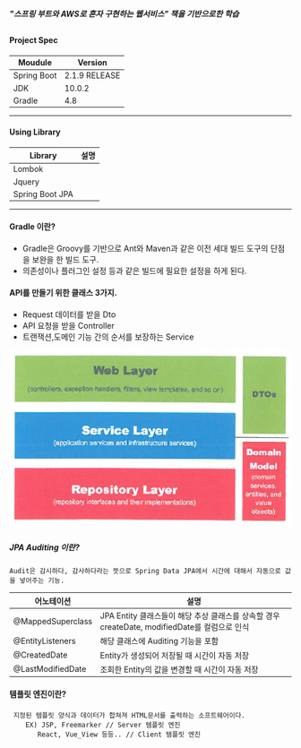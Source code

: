 ##### "스프링 부트와 AWS로 혼자 구현하는 웹서비스" 책을 기반으로한 학습
##
#### Project Spec
Moudule | Version
------------ | ------------- 
Spring Boot | 2.1.9 RELEASE
JDK | 10.0.2 
Gradle | 4.8

----
#### Using Library
Library | 설명
------------ | ------------- 
Lombok | 
Jquery | 
Spring Boot JPA | 

----
#### Gradle 이란?   
 - Gradle은 Groovy를 기반으로 Ant와 Maven과 같은 이전 세대 빌드 도구의 단점을 보완을 한 빌드 도구.   
 - 의존성이나 플러그인 설정 등과 같은 빌드에 필요한 설정을 하게 된다.  
  
#### API를 만들기 위한 클래스 3가지.  
 - Request 데이터를 받을 Dto  
 - API 요청을 받을 Controller  
 - 트랜잭션,도메인 기능 간의 순서를 보장하는 Service  
 
 ![web_hierarchy](/image/web_hierarchy.png)


   ##### JPA Auditing 이란?  
    Audit은 감시하다, 감사하다라는 뜻으로 Spring Data JPA에서 시간에 대해서 자동으로 값을 넣어주는 기능.  
    
어노테이션 | 설명
------------ | ------------- 
@MappedSuperclass	 | JPA Entity 클래스들이 해당 추상 클래스를 상속할 경우 createDate, modifiedDate를 컬럼으로 인식
@EntityListeners | 해당 클래스에 Auditing 기능을 포함
@CreatedDate	 | Entity가 생성되어 저장될 때 시간이 자동 저장
@LastModifiedDate		 | 조회한 Entity의 값을 변경할 때 시간이 자동 저장


#### 템플릿 엔진이란?  
     지정된 템플릿 양식과 데이터가 합쳐져 HTML문서를 출력하는 소프트웨어이다.   
        EX) JSP, Freemarker // Server 템플릿 엔진   
           React, Vue_View 등등.. // Client 템플릿 엔진  

